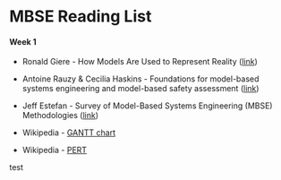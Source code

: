 # MBSE Reading List

#### Week 1

+ Ronald Giere - How Models Are Used to Represent Reality ([link](http://citeseerx.ist.psu.edu/viewdoc/download?doi=10.1.1.433.860&rep=rep1&type=pdf))

+ Antoine Rauzy & Cecilia Haskins - Foundations for model-based systems engineering and model-based safety assessment ([link](http://www.altarica-association.org/members/arauzy/Publications/pdf/RauzyHaskins2018-FoundationsMBSE-MBSA.pdf))

+ Jeff Estefan - Survey of Model-Based Systems Engineering (MBSE) Methodologies ([link](http://www.omgsysml.org/MBSE_Methodology_Survey_RevB.pdf))

+ Wikipedia - [GANTT chart](https://en.wikipedia.org/wiki/Gantt_chart)

+ Wikipedia - [PERT](https://en.wikipedia.org/wiki/Program_evaluation_and_review_technique)

<!--
#### Week 2

+ Function reading 
+ Petri reading 
+ Composition \& abstraction reading

-->

test